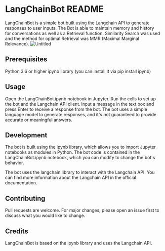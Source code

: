 # LangChainBot README
LangChainBot is a simple bot built using the Langchain API to generate responses to user inputs.
The Bot is able to maintain memory and history for conversations as well as a Retrieval function.
Similarity Search was used and the method for optimal Retrieval was MMR (Maximal Marginal Relevance).
![Untitled](https://github.com/Mhemd139/LangChain_Bot/assets/74618605/91b65653-999e-4c5c-9608-89b4c15f9d17)

## Prerequisites
Python 3.6 or higher
ipynb library (you can install it via pip install ipynb)
## Usage
Open the LangChainBot.ipynb notebook in Jupyter.
Run the cells to set up the bot and the Langchain API client.
Input a message in the text box and press Enter to receive a response from the bot.
The bot uses a simple language model to generate responses, and it's not guaranteed to provide accurate or meaningful answers.

## Development
The bot is built using the ipynb library, which allows you to import Jupyter notebooks as modules in Python. The bot code is contained in the LangChainBot.ipynb notebook, which you can modify to change the bot's behavior.

The bot uses the langchain library to interact with the Langchain API. You can find more information about the Langchain API in the official documentation.

## Contributing
Pull requests are welcome. For major changes, please open an issue first to discuss what you would like to change.

## Credits
LangChainBot is based on the ipynb library and uses the Langchain API.
